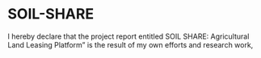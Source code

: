 # SOIL-SHARE
I hereby declare that the project report entitled SOIL SHARE: Agricultural Land Leasing Platform” is the result of my own efforts and research work,
